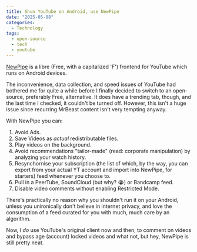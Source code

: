 ```yaml
---
title: Shun YouTube on Android, use NewPipe
date: "2025-05-08"
categories:
  - Technology
tags:
  - open-source
  - tech
  - youtube
---
```


[NewPipe](https://newpipe.net/) is a libre (Free, with a capitalized 'F') frontend for YouTube which runs on Android devices.

The inconvenience, data collection, and speed issues of YouTube had bothered me for quite a while before I finally decided to switch to an open-source, preferably Free, alternative. It does have a trending tab, though, and the last time I checked, it couldn't be turned off. However, this isn't a huge issue since recurring MrBeast content isn't very tempting anyway.

With NewPipe you can:

1. Avoid Ads.
1. Save Videos as _actual_ redistributable files.
1. Play videos on the background.
1. Avoid recommendations "tailor-made" (read: corporate manipulation) by analyzing your watch history.
1. Resynchornise your subscription (the list of which, by the way, you can export from your actual YT account and import into NewPipe, for starters) feed whenever you choose to.
1. Pull in a PeerTube, SoundCloud (but why? 😭) or Bandcamp feed.
1. Disable video comments without enabling Restricted Mode.

There's practically no reason why you shouldn't run it on your Android, unless you unironically don't believe in internet privacy, and love the consumption of a feed curated for you with much, much care by an algorithm.

Now, I _do_ use YouTube's original client now and then, to comment on videos and bypass age (account) locked videos and what not, but hey, NewPipe is still pretty neat.
